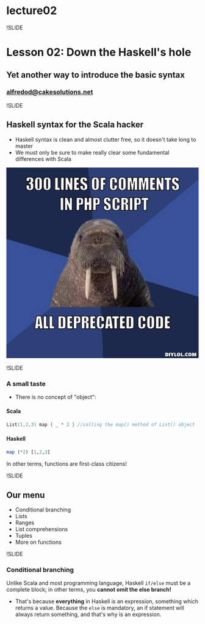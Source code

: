 # lecture02

!SLIDE

# Lesson 02: Down the Haskell's hole

## Yet another way to introduce the basic syntax

### alfredod@cakesolutions.net

!SLIDE

## Haskell syntax for the Scala hacker

* Haskell syntax is clean and almost clutter free, so it doesn't
  take long to master
* We must only be sure to make really clear some fundamental differences
  with Scala

![walrus](images/walrus.jpg)

!SLIDE

### A small taste

* There is no concept of "object":

#### Scala

``` scala
List(1,2,3) map { _ * 2 } //calling the map() method of List() object
```

#### Haskell

``` haskell
map (*2) [1,2,3]
```

In other terms, functions are first-class citizens!

!SLIDE

## Our menu

* Conditional branching
* Lists
* Ranges
* List comprehensions
* Tuples
* More on functions

!SLIDE

### Conditional branching

Unlike Scala and most programming language, Haskell ```if/else``` must be
a complete block; in other terms, you **cannot omit the else branch!**

* That's because **everything** in Haskell is an expression, something which
  returns a value. Because the ```else``` is mandatory, an if
  statement will always return something, and that's why is an expression.
